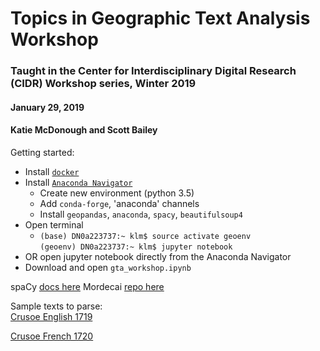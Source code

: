 # Topics in Geographic Text Analysis Workshop
### Taught in the Center for Interdisciplinary Digital Research (CIDR) Workshop series, Winter 2019
#### January 29, 2019
#### Katie McDonough and Scott Bailey

Getting started:
- Install [`docker`](https://www.docker.com/)
- Install [`Anaconda Navigator`](https://www.anaconda.com/download/#macos)
  - Create new environment (python 3.5)
  - Add `conda-forge`, 'anaconda' channels
  - Install `geopandas`, `anaconda`, `spacy`, `beautifulsoup4`
- Open terminal
  - `(base) DN0a223737:~ klm$ source activate geoenv`  
    `(geoenv) DN0a223737:~ klm$ jupyter notebook`
- OR open jupyter notebook directly from the Anaconda Navigator
- Download and open `gta_workshop.ipynb`


spaCy [docs here](https://spacy.io/)
Mordecai [repo here](https://github.com/openeventdata/mordecai)


Sample texts to parse:  
[Crusoe English 1719](https://archive.org/details/lifeandstranges04defogoog/page/n4)

[Crusoe French 1720](https://archive.org/details/bub_gb_vGDzhmHC19AC/page/n6)
